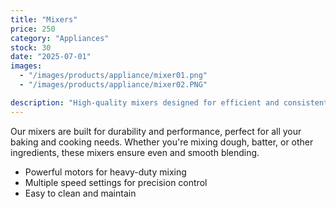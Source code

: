 ```yaml
---
title: "Mixers"
price: 250
category: "Appliances"
stock: 30
date: "2025-07-01"
images:
  - "/images/products/appliance/mixer01.png"
  - "/images/products/appliance/mixer02.PNG"

description: "High-quality mixers designed for efficient and consistent flour mixing."
---
```


Our mixers are built for durability and performance, perfect for all your baking and cooking needs. Whether you're mixing dough, batter, or other ingredients, these mixers ensure even and smooth blending.

- Powerful motors for heavy-duty mixing
- Multiple speed settings for precision control
- Easy to clean and maintain
